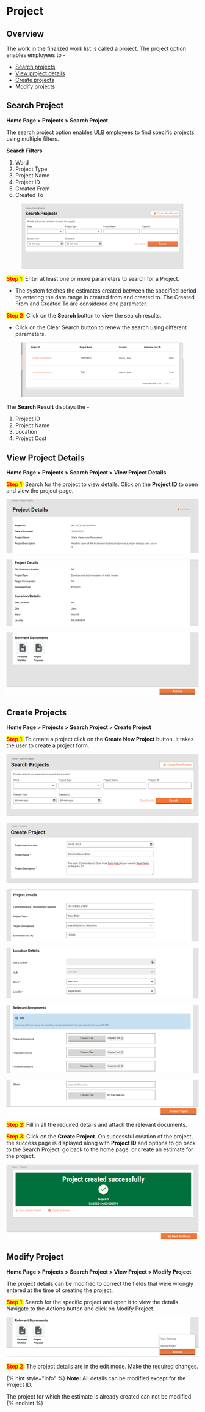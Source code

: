 # Project

## Overview <a href="#h2jobkdffx0h" id="h2jobkdffx0h"></a>

The work in the finalized work list is called a project. The project option enables employees to -

* [Search projects](project.md#\_h2jobkdffx0h)
* [View project details](project.md#\_9r2zeio0tf57)
* [Create projects](project.md#\_knxsefvb7ee7)
* [Modify projects](project.md#\_r4yyntfzp4qz)

## Search Project <a href="#h2jobkdffx0h" id="h2jobkdffx0h"></a>

**Home Page > Projects > Search Project**

The search project option enables ULB employees to find specific projects using multiple filters.

**Search Filters**

1. Ward
2. Project Type
3. Project Name
4. Project ID
5. Created From
6. Created To

<figure><img src="../../../../../../.gitbook/assets/image (2).png" alt=""><figcaption></figcaption></figure>

<mark style="color:red;">**Step 1:**</mark> Enter at least one or more parameters to search for a Project.

* The system fetches the estimates created between the specified period by entering the date range in created from and created to. The Created From and Created To are considered one parameter.

<mark style="color:red;">**Step 2:**</mark> Click on the **Search** button to view the search results.

* Click on the Clear Search button to renew the search using different parameters.

<figure><img src="../../../../../../.gitbook/assets/image (3).png" alt=""><figcaption></figcaption></figure>

The **Search Result** displays the -

1. Project ID
2. Project Name
3. Location
4. Project Cost

## View Project Details <a href="#id-9r2zeio0tf57" id="id-9r2zeio0tf57"></a>

**Home Page > Projects > Search Project > View Project Details**

<mark style="color:red;">**Step 1:**</mark> Search for the project to view details. Click on the **Project ID** to open and view the project page.

![](<../../../../../../.gitbook/assets/2 (10).png>)

![](<../../../../../../.gitbook/assets/3 (2).png>)

![](<../../../../../../.gitbook/assets/4 (2).png>)

## Create Projects <a href="#knxsefvb7ee7" id="knxsefvb7ee7"></a>

**Home Page > Projects > Search Project > Create Project**

<mark style="color:red;">**Step 1:**</mark> To create a project click on the **Create New Project** button. It takes the user to create a project form.

![](<../../../../../../.gitbook/assets/5 (7).png>)

![](<../../../../../../.gitbook/assets/6 (1).png>)

![](<../../../../../../.gitbook/assets/7 (6).png>)

![](<../../../../../../.gitbook/assets/8 (8).png>)

![](<../../../../../../.gitbook/assets/9 (9).png>)

![](<../../../../../../.gitbook/assets/10 (1).png>)

<mark style="color:red;">**Step 2:**</mark> Fill in all the required details and attach the relevant documents.

<mark style="color:red;">**Step 3:**</mark> Click on the **Create Project**. On successful creation of the project, the success page is displayed along with **Project ID** and options to go back to the Search Project, go back to the home page, or create an estimate for the project.

![](<../../../../../../.gitbook/assets/11 (2).png>)

## Modify Project <a href="#r4yyntfzp4qz" id="r4yyntfzp4qz"></a>

**Home Page > Projects > Search Project > View Project > Modify Project**

The project details can be modified to correct the fields that were wrongly entered at the time of creating the project.&#x20;

<mark style="color:red;">**Step 1:**</mark> Search for the specific project and open it to view the details. Navigate to the Actions button and click on Modify Project.

![](<../../../../../../.gitbook/assets/12 (2).png>)

<mark style="color:red;">**Step 2:**</mark> The project details are in the edit mode. Make the required changes.&#x20;

{% hint style="info" %}
**Note:** All details can be modified except for the Project ID.&#x20;

The project for which the estimate is already created can not be modified.
{% endhint %}

